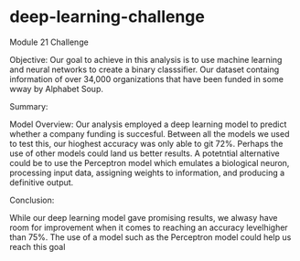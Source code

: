 # deep-learning-challenge
Module 21 Challenge


Objective: 
Our goal to achieve in this analysis is to use machine learning and neural networks to create a binary classsifier. Our dataset containg information of over 34,000 organizations that have been funded in some wway by Alphabet Soup. 


Summary:

Model Overview: Our analysis employed a deep learning model to predict whether a company funding is succesful. Between all the models we used to test this, our hioghest accuracy was only able to git 72%. Perhaps the use of other models could land us better results. A potetntial alternative could be to use the Perceptron model which emulates a biological neuron, processing input data, assigning weights to information, and producing a definitive output.




Conclusion: 

While our deep learning model gave promising results, we alwasy have room for improvement when it comes to reaching an accuracy levelhigher than 75%. The use of a model such as the Perceptron model could help us reach this goal
